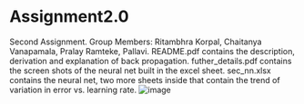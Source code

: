 # Assignment2.0
Second Assignment.
Group Members: Ritambhra Korpal, Chaitanya Vanapamala, Pralay Ramteke, Pallavi.
README.pdf contains the description, derivation and explanation of back propagation.
futher_details.pdf contains the screen shots of the neural net  built in the excel sheet.
sec_nn.xlsx contains the neural net, two more sheets inside that contain the trend of variation in error vs. learning rate.
![image](https://user-images.githubusercontent.com/82941475/118143548-1a219780-b429-11eb-9910-3d65952b55d0.png)

